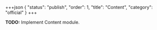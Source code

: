 +++json
{
  "status": "publish",
  "order": 1,
  "title": "Content",
  "category": "official"
}
+++

**TODO:** Implement Content module.